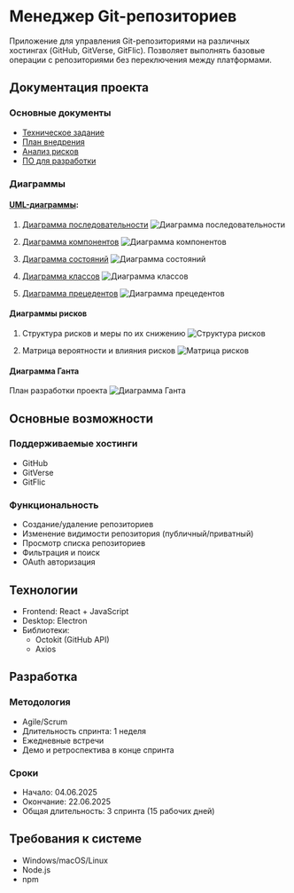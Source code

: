 # Менеджер Git-репозиториев

Приложение для управления Git-репозиториями на различных хостингах (GitHub, GitVerse, GitFlic). 
Позволяет выполнять базовые операции с репозиториями без переключения между платформами.

## Документация проекта

### Основные документы
- [Техническое задание](ТЗ.md)
- [План внедрения](План_внедрения.md)
- [Анализ рисков](Анализ_рисков.md)
- [ПО для разработки](НеобходимоеПО.md)

### Диаграммы

#### [UML-диаграммы](/diagrams): 
1. [Диаграмма последовательности](/diagrams/sequence_diagram.puml)
   ![Диаграмма последовательности](/diagrams/img/sequence.png)

2. [Диаграмма компонентов](/diagrams/component_diagram.puml)
   ![Диаграмма компонентов](/diagrams/img/component.png)

3. [Диаграмма состояний](/diagrams/state_diagram.puml)
   ![Диаграмма состояний](/diagrams/img/state.png)

4. [Диаграмма классов](/diagrams/class_diagram.puml)
   ![Диаграмма классов](/diagrams/img/class.png)

5. [Диаграмма прецедентов](/diagrams/sequence_diagram.puml)
   ![Диаграмма прецедентов](/diagrams/img/use_case.png)

#### Диаграммы рисков
1. Структура рисков и меры по их снижению
   ![Структура рисков](/diagrams/img/risk_analysis.png)

2. Матрица вероятности и влияния рисков
   ![Матрица рисков](/diagrams/img/risk_matrix.png)

#### Диаграмма Ганта
План разработки проекта
![Диаграмма Ганта](/diagrams/img/gantt.png)

## Основные возможности

### Поддерживаемые хостинги
- GitHub
- GitVerse
- GitFlic

### Функциональность
- Создание/удаление репозиториев
- Изменение видимости репозитория (публичный/приватный)
- Просмотр списка репозиториев
- Фильтрация и поиск
- OAuth авторизация

## Технологии
- Frontend: React + JavaScript
- Desktop: Electron
- Библиотеки: 
  - Octokit (GitHub API)
  - Axios

## Разработка

### Методология
- Agile/Scrum
- Длительность спринта: 1 неделя
- Ежедневные встречи
- Демо и ретроспектива в конце спринта

### Сроки
- Начало: 04.06.2025
- Окончание: 22.06.2025
- Общая длительность: 3 спринта (15 рабочих дней)

## Требования к системе
- Windows/macOS/Linux
- Node.js
- npm